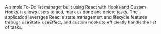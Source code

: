 A simple To-Do list manager built using React with Hooks and Custom Hooks. It allows users to add, mark as done and delete tasks. The application leverages React's state management and lifecycle features through useState, useEffect, and custom hooks to efficiently handle the list of tasks.
